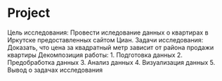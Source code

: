 # Project
Цель исследования:
    Провести иследование данных о квартирах в Иркутске предоставленных сайтом Циан.
Задачи исследования:
    Доказать, что цена за квадратный метр зависит от района продажи квартиры 
Декомпозиция работы:
    1. Подготовка данных 
    2. Предобработка данных
    3. Анализ данных
    4. Визуализация данных
    5. Вывод о задачах исследования

